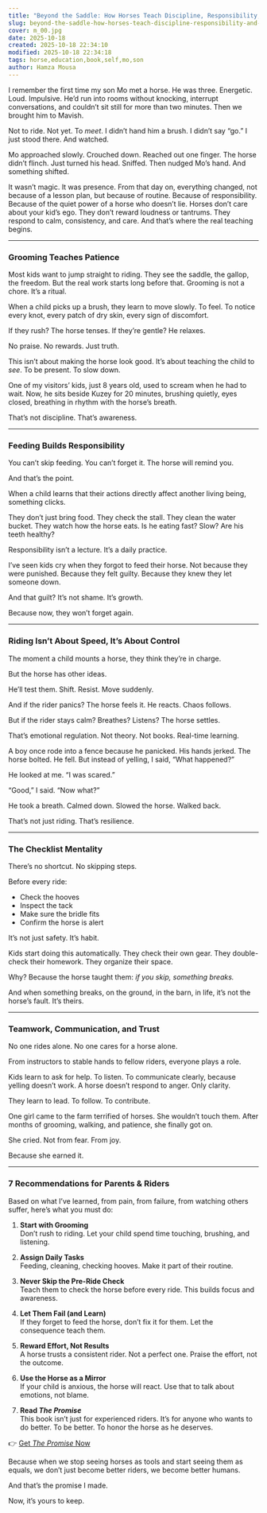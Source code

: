 ```yaml
---
title: "Beyond the Saddle: How Horses Teach Discipline, Responsibility, and Emotional Regulation to Kids"
slug: beyond-the-saddle-how-horses-teach-discipline-responsibility-and-emotional-regulation-to-kids
cover: m_00.jpg
date: 2025-10-18
created: 2025-10-18 22:34:10
modified: 2025-10-18 22:34:18
tags: horse,education,book,self,mo,son
author: Hamza Mousa
---
```



I remember the first time my son Mo met a horse. He was three. Energetic. Loud. Impulsive. He’d run into rooms without knocking, interrupt conversations, and couldn’t sit still for more than two minutes. Then we brought him to Mavish.

Not to ride. Not yet. To *meet*. I didn’t hand him a brush. I didn’t say “go.” I just stood there. And watched.

Mo approached slowly. Crouched down. Reached out one finger. The horse didn’t flinch. Just turned his head. Sniffed. Then nudged Mo’s hand. And something shifted.

It wasn’t magic. It was presence. From that day on, everything changed, not because of a lesson plan, but because of routine. Because of responsibility. Because of the quiet power of a horse who doesn’t lie. Horses don’t care about your kid’s ego. They don’t reward loudness or tantrums. They respond to calm, consistency, and care. And that’s where the real teaching begins.

---

### **Grooming Teaches Patience**

Most kids want to jump straight to riding. They see the saddle, the gallop, the freedom. But the real work starts long before that. Grooming is not a chore. It’s a ritual.

When a child picks up a brush, they learn to move slowly. To feel. To notice every knot, every patch of dry skin, every sign of discomfort.

If they rush? The horse tenses. If they’re gentle? He relaxes.

No praise. No rewards. Just truth.

This isn’t about making the horse look good. It’s about teaching the child to *see*. To be present. To slow down.

One of my visitors’ kids, just 8 years old, used to scream when he had to wait. Now, he sits beside Kuzey for 20 minutes, brushing quietly, eyes closed, breathing in rhythm with the horse’s breath.

That’s not discipline. That’s awareness.

---

### **Feeding Builds Responsibility**

You can’t skip feeding. You can’t forget it. The horse will remind you.

And that’s the point.

When a child learns that their actions directly affect another living being, something clicks.

They don’t just bring food. They check the stall. They clean the water bucket. They watch how the horse eats. Is he eating fast? Slow? Are his teeth healthy?

Responsibility isn’t a lecture. It’s a daily practice.

I’ve seen kids cry when they forgot to feed their horse. Not because they were punished. Because they felt guilty. Because they knew they let someone down.

And that guilt? It’s not shame. It’s growth.

Because now, they won’t forget again.

---

### **Riding Isn’t About Speed, It’s About Control**

The moment a child mounts a horse, they think they’re in charge.

But the horse has other ideas.

He’ll test them. Shift. Resist. Move suddenly.

And if the rider panics? The horse feels it. He reacts. Chaos follows.

But if the rider stays calm? Breathes? Listens? The horse settles.

That’s emotional regulation. Not theory. Not books. Real-time learning.

A boy once rode into a fence because he panicked. His hands jerked. The horse bolted. He fell. But instead of yelling, I said, “What happened?”

He looked at me. “I was scared.”

“Good,” I said. “Now what?”

He took a breath. Calmed down. Slowed the horse. Walked back.

That’s not just riding. That’s resilience.

---

### **The Checklist Mentality**

There’s no shortcut. No skipping steps.

Before every ride:
- Check the hooves
- Inspect the tack
- Make sure the bridle fits
- Confirm the horse is alert

It’s not just safety. It’s habit.

Kids start doing this automatically. They check their own gear. They double-check their homework. They organize their space.

Why? Because the horse taught them: *if you skip, something breaks.*

And when something breaks, on the ground, in the barn, in life, it’s not the horse’s fault. It’s theirs.

---

### **Teamwork, Communication, and Trust**

No one rides alone. No one cares for a horse alone.

From instructors to stable hands to fellow riders, everyone plays a role.

Kids learn to ask for help. To listen. To communicate clearly, because yelling doesn’t work. A horse doesn’t respond to anger. Only clarity.

They learn to lead. To follow. To contribute.

One girl came to the farm terrified of horses. She wouldn’t touch them. After months of grooming, walking, and patience, she finally got on.

She cried. Not from fear. From joy.

Because she earned it.

---

### **7 Recommendations for Parents & Riders**

Based on what I’ve learned, from pain, from failure, from watching others suffer, here’s what you must do:

1. **Start with Grooming**  
   Don’t rush to riding. Let your child spend time touching, brushing, and listening.

2. **Assign Daily Tasks**  
   Feeding, cleaning, checking hooves. Make it part of their routine.

3. **Never Skip the Pre-Ride Check**  
   Teach them to check the horse before every ride. This builds focus and awareness.

4. **Let Them Fail (and Learn)**  
   If they forget to feed the horse, don’t fix it for them. Let the consequence teach them.

5. **Reward Effort, Not Results**  
   A horse trusts a consistent rider. Not a perfect one. Praise the effort, not the outcome.

6. **Use the Horse as a Mirror**  
   If your child is anxious, the horse will react. Use that to talk about emotions, not blame.

7. **Read *The Promise***  
   This book isn’t just for experienced riders. It’s for anyone who wants to do better. To be better. To honor the horse as he deserves.

👉 [Get *The Promise* Now](https://hamzamu.gumroad.com/l/the_promise_book)

Because when we stop seeing horses as tools and start seeing them as equals, we don’t just become better riders, we become better humans.

And that’s the promise I made.

Now, it’s yours to keep.